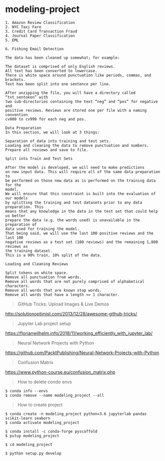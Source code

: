 # modeling-project

```
1. Amazon Review Classification
2. NYC Taxi Fare
3. Credit Card Transaction Fraud
4. Journal Paper Classification
5. EML

6. Fishing Email Detection

```

```
The data has been cleaned up somewhat; for example:

The dataset is comprised of only English reviews.
All text has been converted to lowercase.
There is white space around punctuation like periods, commas, and brackets.
Text has been split into one sentence per line.

After unzipping the file, you will have a directory called “txt_sentoken” with 
two sub-directories containing the text “neg” and “pos” for negative and 
positive reviews. Reviews are stored one per file with a naming convention 
cv000 to cv999 for each neg and pos. 

Data Preparation
In this section, we will look at 3 things:

Separation of data into training and test sets.
Loading and cleaning the data to remove punctuation and numbers.
Prepare all reviews and save to file.
```

```
Split into Train and Test Sets

After the model is developed, we will need to make predictions 
on new input data. This will require all of the same data preparation to 
be performed on those new data as is performed on the training data for the 
model.
We will ensure that this constraint is built into the evaluation of our models 
by splitting the training and test datasets prior to any data preparation. This 
means that any knowledge in the data in the test set that could help us better 
prepare the data (e.g. the words used) is unavailable in the preparation of 
data used for training the model. 
That being said, we will use the last 100 positive reviews and the last 100 
negative reviews as a test set (100 reviews) and the remaining 1,800 reviews as 
the training dataset. 
This is a 90% train, 10% split of the data.
```

```
Loading and Cleaning Reviews

Split tokens on white space.
Remove all punctuation from words.
Remove all words that are not purely comprised of alphabetical characters.
Remove all words that are known stop words.
Remove all words that have a length <= 1 character.
```


>GitHub Tricks: Upload Images & Live Demos

http://solutionoptimist.com/2013/12/28/awesome-github-tricks/

>Jupyter Lab project setup

https://florianwilhelm.info/2018/11/working_efficiently_with_jupyter_lab/

>Neural Network Projects with Python

https://github.com/PacktPublishing/Neural-Network-Projects-with-Python

>Confusion Matrix

https://www.python-course.eu/confusion_matrix.php

>How to delete condo envs

```
$ conda info --envs
$ conda remove --name modeling_project --all
```

>How to create project

```
$ conda create -n modeling_project python=3.6 jupyterlab pandas scikit-learn seaborn
$ conda activate modeling_project

$ conda install -c conda-forge pyscaffold
$ putup modeling_project

$ cd modeling_project

$ python setup.py develop
```
